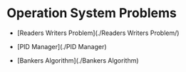 # Operation System Problems

 - [Readers Writers Problem](./Readers Writers Problem/)

 - [PID Manager](./PID Manager)

 - [Bankers Algorithm](./Bankers Algorithm)
